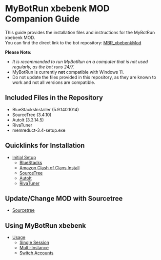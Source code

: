# MyBotRun xbebenk MOD Companion Guide
This guide provides the installation files and instructions for the MyBotRun xbebenk MOD.   
You can find the direct link to the bot repository: [MBR_xbebenkMod](https://github.com/xbebenk/MBR_xbebenkMod)  


**Please Note:** 
* *It is recommended to run MyBotRun on a computer that is not used regularly, as the bot runs 24/7.*
* MyBotRun is currently **not** compatible with Windows 11.
* Do not update the files provided in this repository, as they are known to work and not all versions are compatible.


## Included Files in the Repository
* BlueStacksInstaller (5.9.140.1014)
* SourceTree (3.4.10)
* AutoIt (3.3.14.5)
* RivaTuner
* memreduct-3.4-setup.exe

## Quicklinks for Installation
* [Initial Setup](InitialSetup.md) 
  * [BlueStacks](InitialSetup.md#bluestacks)  
  * [Amazon Clash of Clans Install](InitialSetup.md#cocinstall)  
  * [SourceTree](InitialSetup.md#sourcetree)  
  * [AutoIt](InitialSetup.md#autoit)  
  * [RivaTuner](InitialSetup.md#rivatuner)  


## Update/Change MOD with Sourcetree
* [Sourcetree](Sourcetree.md)  


## Using MyBotRun xbebenk
* [Usage](Usage.md)  
  * [Single Session](Usage.md#single)  
  * [Multi-Instance](Usage.md#multi)  
  * [Switch Accounts](Usage.md#switch)  
